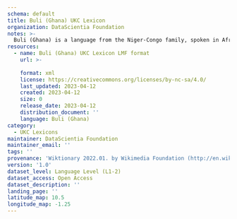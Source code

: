 ```yaml
---
schema: default
title: Buli (Ghana) UKC Lexicon
organization: DataScientia Foundation
notes: >-
  Buli (Ghana) is a language from the Niger-Congo family, spoken in Africa. The UKC Lexicon of Buli (Ghana) is represented as a lexico-semantic network. It consists of words, word senses, synsets, as well as sense-level and synset-level relationships.
resources:
  - name: Buli (Ghana) UKC Lexicon LMF format
    url: >-
      
    format: xml
    license: https://creativecommons.org/licenses/by-nc-sa/4.0/
    last_updated: 2023-04-12
    created: 2023-04-12
    size: 0
    release_date: 2023-04-12
    distribution_document: ''
    language: Buli (Ghana)
category:
  - UKC Lexicons
maintainer: DataScientia Foundation
maintainer_email: ''
tags: ''
provenance: 'Wiktionary 2022.01. by Wikimedia Foundation (http://en.wiktionary.org); Princeton WordNet 2.1 by Princeton University (https://wordnet.princeton.edu)'
version: '1.0'
dataset_level: Language Level (L1-2)
dataset_access: Open Access
dataset_description: ''
landing_page: ''
latitude_map: 10.5
longitude_map: -1.25
---
```

